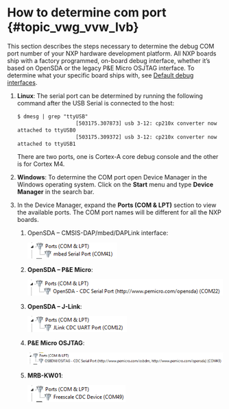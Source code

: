# How to determine com port {#topic_vwg_vvw_lvb}

This section describes the steps necessary to determine the debug COM port number of your NXP hardware development platform. All NXP boards ship with a factory programmed, on-board debug interface, whether it’s based on OpenSDA or the legacy P&E Micro OSJTAG interface. To determine what your specific board ships with, see [Default debug interfaces](default_debug_interfaces.md).

1.  **Linux**: The serial port can be determined by running the following command after the USB Serial is connected to the host:

    ```
    $ dmesg | grep "ttyUSB"
                       [503175.307873] usb 3-12: cp210x converter now attached to ttyUSB0
                       [503175.309372] usb 3-12: cp210x converter now attached to ttyUSB1
    ```

    There are two ports, one is Cortex-A core debug console and the other is for Cortex M4.

2.  **Windows**: To determine the COM port open Device Manager in the Windows operating system. Click on the **Start** menu and type **Device Manager** in the search bar.
3.  In the Device Manager, expand the **Ports \(COM & LPT\)** section to view the available ports. The COM port names will be different for all the NXP boards.

    1.  OpenSDA – CMSIS-DAP/mbed/DAPLink interface:

        ![](../images/opensda_cmsis_dap.png "OpenSDA – CMSIS-DAP/mbed/DAPLink interface")

    2.  **OpenSDA – P&E Micro**:

        ![](../images/opensda_pe_micro.png "OpenSDA – P&E Micro")

    3.  **OpenSDA – J-Link**:

        ![](../images/opensda_jlink.png "OpenSDA – J-Link")

    4.  **P&E Micro OSJTAG**:

        ![](../images/pe_micro_osjtag.png "P&E Micro OSJTAG")

    5.  **MRB-KW01**:

        ![](../images/mrb_kw01.png "MRB-KW01")


